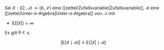 Sei $X : (\Omega, \mathcal{A}) \to (\mathbb{R}, \mathcal{L})$ eine [[zettel/Zufallsvariable|Zufallsvariable]], $\mathcal{B}$ eine [[zettel/Unter-σ-Algebra|Unter-σ-Algebra]] von $\mathcal{A}$ mit
- $\text{E}[|X|] \lt \infty$

Es gilt P-f. s.

$$
	|\text{E}[X \mid \mathcal{B}]| \le \text{E}[|X| \mid \mathcal{B}]
$$